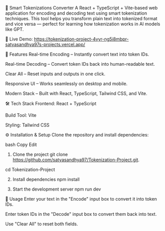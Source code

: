 🧠 Smart Tokenizations Converter
A React + TypeScript + Vite-based web application for encoding and decoding text using smart tokenization techniques.
This tool helps you transform plain text into tokenized format and vice versa — perfect for learning how tokenization works in AI models like GPT.

🔗 Live Demo: https://tokenization-project-4vyr-ng5i8mbpr-satyasandhya97s-projects.vercel.app/

🚀 Features
Real-time Encoding – Instantly convert text into token IDs.

Real-time Decoding – Convert token IDs back into human-readable text.

Clear All – Reset inputs and outputs in one click.

Responsive UI – Works seamlessly on desktop and mobile.

Modern Stack – Built with React, TypeScript, Tailwind CSS, and Vite.

🛠 Tech Stack
Frontend: React + TypeScript

Build Tool: Vite

Styling: Tailwind CSS

⚙️ Installation & Setup
Clone the repository and install dependencies:

bash
Copy
Edit
1. Clone the project
git clone https://github.com/satyasandhya97/Tokenization-Project.git.

cd Tokenization-Project

2. Install dependencies
npm install

3. Start the development server
npm run dev

📄 Usage
Enter your text in the "Encode" input box to convert it into token IDs.

Enter token IDs in the "Decode" input box to convert them back into text.

Use "Clear All" to reset both fields.


